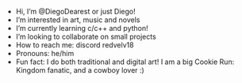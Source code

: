 -  Hi, I’m @DiegoDearest or just Diego!
-  I’m interested in art, music and novels
-  I’m currently learning c/c++ and python!
-  I’m looking to collaborate on small projects
-  How to reach me: discord redvelv18
-  Pronouns: he/him
-  Fun fact: I do both traditional and digital art!
I am a big Cookie Run: Kingdom fanatic, and a cowboy lover :)

<!---
DiegoDearest/DiegoDearest is a ✨ special ✨ repository because its `README.md` (this file) appears on your GitHub profile.
You can click the Preview link to take a look at your changes.
--->
